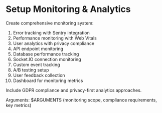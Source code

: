 # Setup Monitoring & Analytics

Create comprehensive monitoring system:

1. Error tracking with Sentry integration
2. Performance monitoring with Web Vitals
3. User analytics with privacy compliance
4. API endpoint monitoring
5. Database performance tracking
6. Socket.IO connection monitoring
7. Custom event tracking
8. A/B testing setup
9. User feedback collection
10. Dashboard for monitoring metrics

Include GDPR compliance and privacy-first analytics approaches.

Arguments: $ARGUMENTS (monitoring scope, compliance requirements, key metrics)
